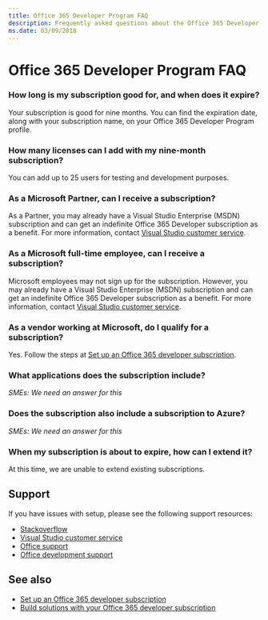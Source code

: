 ```yaml
---
title: Office 365 Developer Program FAQ
description: Frequently asked questions about the Office 365 Developer Program.
ms.date: 03/09/2018
---
```


# Office 365 Developer Program FAQ


### How long is my subscription good for, and when does it expire?

Your subscription is good for nine months. You can find the expiration date, along with your subscription name, on your Office 365 Developer Program profile.

### How many licenses can I add with my nine-month subscription?

You can add up to 25 users for testing and development purposes. 

### As a Microsoft Partner, can I receive a subscription? 

As a Partner, you may already have a Visual Studio Enterprise (MSDN) subscription and can get an indefinite Office 365 Developer subscription as a benefit. For more information, contact [Visual Studio customer service](https://www.visualstudio.com/subscriptions/support/). 

### As a Microsoft full-time employee, can I receive a subscription?

Microsoft employees may not sign up for the subscription. However, you may already have a Visual Studio Enterprise (MSDN) subscription and can get an indefinite Office 365 Developer subscription as a benefit. For more information, contact [Visual Studio customer service](https://www.visualstudio.com/subscriptions/support/).    

### As a vendor working at Microsoft, do I qualify for a subscription?

Yes. Follow the steps at [Set up an Office 365 developer subscription](office-365-dev-program-get-started.md).

### What applications does the subscription include? 

*SMEs: We need an answer for this*

### Does the subscription also include a subscription to Azure?

*SMEs: We need an answer for this*

### When my subscription is about to expire, how can I extend it?

At this time, we are unable to extend existing subscriptions. 

## Support

If you have issues with setup, please see the following support resources: 
- [Stackoverflow](https://stackoverflow/questions)   
- [Visual Studio customer service](https://www.visualstudio.com/subscriptions/support/)
- [Office support](https://support.office.com)
- [Office development support](https://developer.microsoft.com/en-us/office/support)


## See also

- [Set up an Office 365 developer subscription](office-365-developer-program-get-started.md) 
- [Build solutions with your Office 365 developer subscription](office-365-developer-subscription-options.md)


 

 

 

 

 

 
